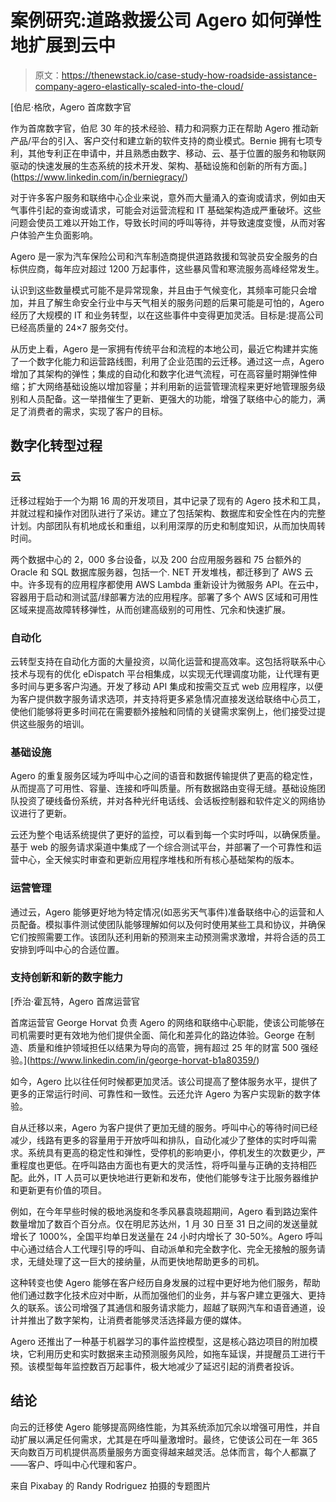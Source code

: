 # 案例研究:道路救援公司 Agero 如何弹性地扩展到云中

> 原文：<https://thenewstack.io/case-study-how-roadside-assistance-company-agero-elastically-scaled-into-the-cloud/>

[](https://www.linkedin.com/in/berniegracy/)

 [伯尼·格欣，Agero 首席数字官

作为首席数字官，伯尼 30 年的技术经验、精力和洞察力正在帮助 Agero 推动新产品/平台的引入、客户交付和建立新的软件支持的商业模式。Bernie 拥有七项专利，其他专利正在申请中，并且熟悉由数字、移动、云、基于位置的服务和物联网驱动的快速发展的生态系统的技术开发、架构、基础设施和创新的所有方面。](https://www.linkedin.com/in/berniegracy/) [](https://www.linkedin.com/in/berniegracy/)

对于许多客户服务和联络中心企业来说，意外而大量涌入的查询或请求，例如由天气事件引起的查询或请求，可能会对运营流程和 IT 基础架构造成严重破坏。这些问题会使员工难以开始工作，导致长时间的呼叫等待，并导致速度变慢，从而对客户体验产生负面影响。

Agero 是一家为汽车保险公司和汽车制造商提供道路救援和驾驶员安全服务的白标供应商，每年应对超过 1200 万起事件，这些暴风雪和寒流服务高峰经常发生。

认识到这些数量模式可能不是异常现象，并且由于气候变化，其频率可能只会增加，并且了解生命安全行业中与天气相关的服务问题的后果可能是可怕的，Agero 经历了大规模的 IT 和业务转型，以在这些事件中变得更加灵活。目标是:提高公司已经高质量的 24×7 服务交付。

从历史上看，Agero 是一家拥有传统平台和流程的本地公司，最近它构建并实施了一个数字化能力和运营路线图，利用了企业范围的云迁移。通过这一点，Agero 增加了其架构的弹性；集成的自动化和数字化进气流程，可在高容量时期弹性伸缩；扩大网络基础设施以增加容量；并利用新的运营管理流程来更好地管理服务级别和人员配备。这一举措催生了更新、更强大的功能，增强了联络中心的能力，满足了消费者的需求，实现了客户的目标。

## 数字化转型过程

### 云

迁移过程始于一个为期 16 周的开发项目，其中记录了现有的 Agero 技术和工具，并就过程和操作对团队进行了采访。建立了包括架构、数据库和安全性在内的完整计划。内部团队有机地成长和重组，以利用深厚的历史和制度知识，从而加快周转时间。

两个数据中心的 2，000 多台设备，以及 200 台应用服务器和 75 台额外的 Oracle 和 SQL 数据库服务器，包括一个. NET 开发堆栈，都迁移到了 AWS 云中。许多现有的应用程序都使用 AWS Lambda 重新设计为微服务 API。在云中，容器用于启动和测试蓝/绿部署方法的应用程序。部署了多个 AWS 区域和可用性区域来提高故障转移弹性，从而创建高级别的可用性、冗余和快速扩展。

### 自动化

云转型支持在自动化方面的大量投资，以简化运营和提高效率。这包括将联系中心技术与现有的优化 eDispatch 平台相集成，以实现无代理调度功能，让代理有更多时间与更多客户沟通。开发了移动 API 集成和按需交互式 web 应用程序，以便为客户提供数字服务请求选项，并支持将更多紧急情况直接发送给联络中心员工，使他们能够将更多时间花在需要额外接触和同情的关键需求案例上，他们接受过提供这些服务的培训。

### 基础设施

Agero 的重复服务区域为呼叫中心之间的语音和数据传输提供了更高的稳定性，从而提高了可用性、容量、连接和呼叫质量。所有数据路由变得无缝。基础设施团队投资了硬线备份系统，并对各种光纤电话线、会话板控制器和软件定义的网络协议进行了更新。

云还为整个电话系统提供了更好的监控，可以看到每一个实时呼叫，以确保质量。基于 web 的服务请求渠道中集成了一个综合测试平台，并部署了一个可靠性和运营中心，全天候实时审查和更新应用程序堆栈和所有核心基础架构的版本。

### 运营管理

通过云，Agero 能够更好地为特定情况(如恶劣天气事件)准备联络中心的运营和人员配备。模拟事件测试使团队能够理解如何以及何时使用某些工具和协议，并确保它们按照需要工作。该团队还利用新的预测来主动预测需求激增，并将合适的员工安排到呼叫中心的合适位置。

### 支持创新和新的数字能力

 [乔治·霍瓦特，Agero 首席运营官

首席运营官 George Horvat 负责 Agero 的网络和联络中心职能，使该公司能够在司机需要时更有效地为他们提供全面、简化和差异化的路边体验。George 在制造、质量和维护领域担任以结果为导向的高管，拥有超过 25 年的财富 500 强经验。](https://www.linkedin.com/in/george-horvat-b1a80359/) 

如今，Agero 比以往任何时候都更加灵活。该公司提高了整体服务水平，提供了更多的正常运行时间、可靠性和一致性。云还允许 Agero 为客户实现新的数字体验。

自从迁移以来，Agero 为客户提供了更加无缝的服务。呼叫中心的等待时间已经减少，线路有更多的容量用于开放呼叫和排队，自动化减少了整体的实时呼叫需求。系统具有更高的稳定性和弹性，受停机的影响更小，停机发生的次数更少，严重程度也更低。在呼叫路由方面也有更大的灵活性，将呼叫量与正确的支持相匹配。此外，IT 人员可以更快地进行更新和发布，使他们能够专注于比服务器维护和更新更有价值的项目。

例如，在今年早些时候的极地涡旋和冬季风暴袁晓超期间，Agero 看到路边案件数量增加了数百个百分点。仅在明尼苏达州，1 月 30 日至 31 日之间的发送量就增长了 1000%，全国平均单日发送量在 24 小时内增长了 30-50%。Agero 呼叫中心通过结合人工代理引导的呼叫、自动派单和完全数字化、完全无接触的服务请求，无缝处理了这一巨大的接纳量，从而更快地帮助更多的司机。

这种转变也使 Agero 能够在客户经历自身发展的过程中更好地为他们服务，帮助他们通过数字化技术应对中断，从而加强他们的业务，并与客户建立更强大、更持久的联系。该公司增强了其通信和服务请求能力，超越了联网汽车和语音通道，设计并推出了数字架构，让消费者能够灵活选择最方便的媒体。

Agero 还推出了一种基于机器学习的事件监控模型，这是核心路边项目的附加模块，它利用历史和实时数据来主动预测服务风险，如拖车延误，并提醒员工进行干预。该模型每年监控数百万起事件，极大地减少了延迟引起的消费者投诉。

## 结论

向云的迁移使 Agero 能够提高网络性能，为其系统添加冗余以增强可用性，并自动扩展以满足任何需求，尤其是在呼叫量激增时。最终，它使该公司在一年 365 天向数百万司机提供高质量服务方面变得越来越灵活。总体而言，每个人都赢了——客户、呼叫中心代理和客户。

来自 Pixabay 的 Randy Rodriguez 拍摄的专题图片

<svg xmlns:xlink="http://www.w3.org/1999/xlink" viewBox="0 0 68 31" version="1.1"><title>Group</title> <desc>Created with Sketch.</desc></svg>